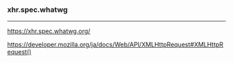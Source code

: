 ### xhr.spec.whatwg
---

https://xhr.spec.whatwg.org/

https://developer.mozilla.org/ja/docs/Web/API/XMLHttpRequest#XMLHttpRequest()


